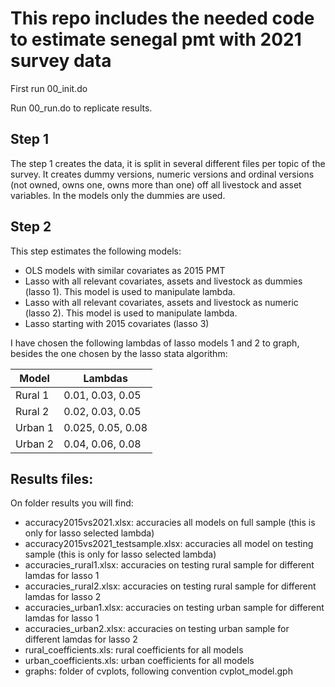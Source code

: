 # This repo includes the needed code to estimate senegal pmt with 2021 survey data

First run 00_init.do

Run 00_run.do to replicate results.

## Step 1
The step 1 creates the data, it is split in several different files per topic of the survey. It creates dummy versions, numeric versions and ordinal versions (not owned, owns one, owns more than one) off all livestock and asset variables. In the models only the dummies are used.

## Step 2
This step estimates the following models:
- OLS models with similar covariates as 2015 PMT
- Lasso with all relevant covariates, assets and livestock as dummies (lasso 1). This model is used to manipulate lambda. 
- Lasso with all relevant covariates, assets and livestock as numeric (lasso 2). This model is used to manipulate lambda.
- Lasso starting with 2015 covariates (lasso 3)

I have chosen the following lambdas of lasso models 1 and 2 to graph, besides the one chosen by the lasso stata algorithm:

| Model    | Lambdas           |
| -------- | ----------------  |
| Rural 1  | 0.01, 0.03, 0.05  |
| Rural 2  | 0.02, 0.03, 0.05  |
| Urban 1  | 0.025, 0.05, 0.08 |
| Urban 2  | 0.04, 0.06, 0.08  |


## Results files:
On folder results you will find:
- accuracy2015vs2021.xlsx: accuracies all models on full sample (this is only for lasso selected lambda)
- accuracy2015vs2021_testsample.xlsx: accuracies all model on testing sample (this is only for lasso selected lambda)
- accuracies_rural1.xlsx: accuracies on testing rural sample for different lamdas for lasso 1
- accuracies_rural2.xlsx: accuracies on testing rural sample for different lamdas for lasso 2
- accuracies_urban1.xlsx: accuracies on testing urban sample for different lamdas for lasso 1
- accuracies_urban2.xlsx: accuracies on testing urban sample for different lamdas for lasso 2
- rural_coefficients.xls: rural coefficients for all models
- urban_coefficients.xls: urban coefficients for all models
- graphs: folder of cvplots, following convention cvplot_model.gph
